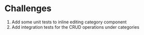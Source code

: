 # Challenges

1. Add some unit tests to inline editing category component
2. Add integration tests for the CRUD operations under categories

